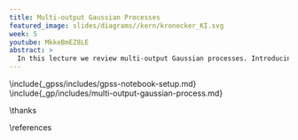 ```yaml
---
title: Multi-output Gaussian Processes
featured_image: slides/diagrams//kern/kronecker_KI.svg
week: 5
youtube: MkkeBmEZ8LE
abstract: >
  In this lecture we review multi-output Gaussian processes. Introducing them initially through a Kalman filter representation of a GP.
---
```


\include{_gpss/includes/gpss-notebook-setup.md}
\include{_gp/includes/multi-output-gaussian-process.md}

\thanks

\references



